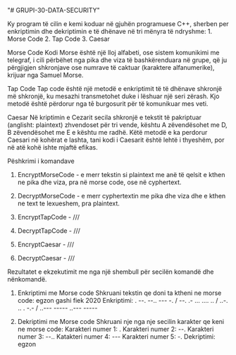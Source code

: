 "# GRUPI-30-DATA-SECURITY" 

Ky program të cilin e kemi koduar në gjuhën programuese
C++, sherben per enkriptimin dhe dekriptimin e të dhënave
në tri mënyra të ndryshme:
             1. Morse Code
             2. Tap Code
             3. Caesar

 Morse Code 
Kodi Morse është një lloj alfabeti, ose sistem komunikimi 
me telegraf, i cili përbëhet nga pika dhe viza të bashkërenduara 
në grupe, që ju përgjigjen shkronjave ose numrave të caktuar 
(karaktere alfanumerike), krijuar nga Samuel Morse.

 Tap Code
Tap code është një metodë e enkriptimit të të dhënave 
shkronjë më shkronjë, ku mesazhi transmetohet duke i lëshuar 
një seri zërash. Kjo metodë është përdorur nga tē burgosurit 
për të komunikuar mes veti.

 Caesar
Në kriptimin e Cezarit secila shkronjë e tekstit të pakriptuar 
(anglisht: plaintext) zhvendoset për tri vende, kështu A zëvendësohet 
me D, B zëvendësohet me E e kështu me radhë. Këtë metodë 
e ka perdorur Caesari në kohërat e lashta, tani kodi i Caesarit 
është lehtë i thyeshëm, por në atë kohë ishte mjaftë efikas.


Pëshkrimi i komandave

1. EncryptMorseCode - e merr tekstin si plaintext me anë të qelsit
e kthen ne pika dhe viza, pra në morse code, ose në cyphertext.

2. DecryptMorseCode - e merr cyphertextin me pika dhe viza dhe e kthen 
ne text te lexueshem, pra plaintext.

3. EncryptTapCode - ///
4. DecryptTapCode - ///
5. EncryptCaesar - ///
6. DecryptCaesar - ///


Rezultatet e ekzekutimit me nga një shembull për secilën komandë dhe nënkomandë.

1. Enkriptimi me Morse code
Shkruani tekstin qe doni ta ktheni ne morse code: egzon gashi fiek 2020
Enkriptimi: . --. --.. --- -. / --. .- ... .... .. / ..-. .. . -.- / ..--- ----- ..--- ----- 

2. Dekriptimi me Morse code
Shkruani nje nga nje secilin karakter qe keni ne morse code:
Karakteri numer 1: .
Karakteri numer 2: --.
Karakteri numer 3: --..
Katakteri numer 4: ---
Karakteri numer 5: -.
Dekriptimi: egzon

